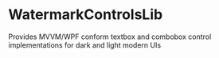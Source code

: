 # WatermarkControlsLib
Provides MVVM/WPF conform textbox and combobox control implementations for dark and light modern UIs
